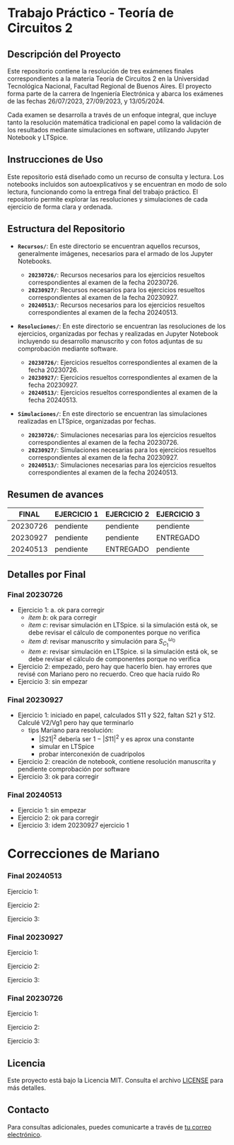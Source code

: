 # Trabajo Práctico - Teoría de Circuitos 2
## Descripción del Proyecto
Este repositorio contiene la resolución de tres exámenes finales correspondientes a la materia Teoría de Circuitos 2 en la Universidad Tecnológica Nacional, Facultad Regional de Buenos Aires. El proyecto forma parte de la carrera de Ingeniería Electrónica y abarca los exámenes de las fechas 26/07/2023, 27/09/2023, y 13/05/2024.

Cada examen se desarrolla a través de un enfoque integral, que incluye tanto la resolución matemática tradicional en papel como la validación de los resultados mediante simulaciones en software, utilizando Jupyter Notebook y LTSpice.

## Instrucciones de Uso
Este repositorio está diseñado como un recurso de consulta y lectura. Los notebooks incluidos son autoexplicativos y se encuentran en modo de solo lectura, funcionando como la entrega final del trabajo práctico. El repositorio permite explorar las resoluciones y simulaciones de cada ejercicio de forma clara y ordenada.

## Estructura del Repositorio

- **`Recursos/`**: En este directorio se encuentran aquellos recursos, generalmente imágenes, necesarios para el armado de los Jupyter Notebooks.
  - **`20230726/`**: Recursos necesarios para los ejercicios resueltos correspondientes al examen de la fecha 20230726.
  - **`20230927/`**: Recursos necesarios para los ejercicios resueltos correspondientes al examen de la fecha 20230927.
  - **`20240513/`**: Recursos necesarios para los ejercicios resueltos correspondientes al examen de la fecha 20240513.

- **`Resoluciones/`**: En este directorio se encuentran las resoluciones de los ejercicios, organizadas por fechas y realizadas en Jupyter Notebook incluyendo su desarrollo manuscrito y con fotos adjuntas de su comprobación mediante software.
  - **`20230726/`**: Ejercicios resueltos correspondientes al examen de la fecha 20230726.
  - **`20230927/`**: Ejercicios resueltos correspondientes al examen de la fecha 20230927.
  - **`20240513/`**: Ejercicios resueltos correspondientes al examen de la fecha 20240513.

- **`Simulaciones/`**: En este directorio se encuentran las simulaciones realizadas en LTSpice, organizadas por fechas.
  - **`20230726/`**: Simulaciones necesarias para los ejercicios resueltos correspondientes al examen de la fecha 20230726.
  - **`20230927/`**: Simulaciones necesarias para los ejercicios resueltos correspondientes al examen de la fecha 20230927.
  - **`20240513/`**: Simulaciones necesarias para los ejercicios resueltos correspondientes al examen de la fecha 20240513.


## Resumen de avances

| FINAL    | EJERCICIO 1 | EJERCICIO 2 | EJERCICIO 3 |
|----------|-------------|-------------|-------------|
| 20230726 | pendiente   | pendiente   | pendiente   |
| 20230927 | pendiente   | pendiente   | ENTREGADO   |
| 20240513 | pendiente   | ENTREGADO   | pendiente   |

## Detalles por Final

### Final 20230726
* Ejercicio 1: 
    a. ok para corregir
    * *ítem b*: ok para corregir
    * *ítem c*: revisar simulación en LTSpice. si la simulación está ok, se debe revisar el cálculo de componentes porque no verifica
    * *ítem d*: revisar manuscrito y simulación para $S_{C_1}^{\omega_0}$
    * *ítem e*: revisar simulación en LTSpice. si la simulación está ok, se debe revisar el cálculo de componentes porque no verifica
* Ejercicio 2: empezado, pero hay que hacerlo bien. hay errores que revisé con Mariano pero no recuerdo. Creo que hacía ruido Ro
* Ejercicio 3: sin empezar

### Final 20230927
* Ejercicio 1: iniciado en papel, calculados S11 y S22, faltan S21 y S12. Calculé V2/Vg1 pero hay que terminarlo
    * tips Mariano para resolución:
        * $|S21|^{2}$ debería ser $1-|S11|^{2}$ y es aprox una constante
        * simular en LTSpice
        * probar interconexión de cuadripolos
* Ejercicio 2: creación de notebook, contiene resolución manuscrita y pendiente comprobación por software
* Ejercicio 3: ok para corregir

### Final 20240513
* Ejercicio 1: sin empezar
* Ejercicio 2: ok para corregir
* Ejercicio 3: idem 20230927 ejercicio 1

# Correcciones de Mariano

### Final 20240513

Ejercicio 1: 

Ejercicio 2: 

Ejercicio 3: 

### Final 20230927

Ejercicio 1: 

Ejercicio 2: 

Ejercicio 3: 

### Final 20230726

Ejercicio 1: 

Ejercicio 2: 

Ejercicio 3:


## Licencia

Este proyecto está bajo la Licencia MIT. Consulta el archivo [LICENSE](./LICENSE) para más detalles.

## Contacto

Para consultas adicionales, puedes comunicarte a través de [tu correo electrónico](mailto:matias@matnalopez.com.ar).